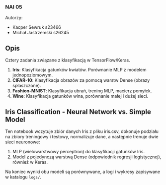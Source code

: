 ### NAI 05

Autorzy:
- Kacper Sewruk s23466
- Michał Jastrzemski s26245

## Opis
Cztery zadania związane z klasyfikacją w TensorFlow/Keras.  
1. **Iris**: Klasyfikacja gatunków kwiatów. Porównanie MLP z modelem jednopoziomowym.  
2. **CIFAR-10**: Klasyfikacja obrazów za pomocą warstw Dense (obrazy spłaszczone).  
3. **Fashion-MNIST**: Klasyfikacja ubrań, trening MLP, macierz pomyłek.  
4. **Wine**: Klasyfikacja gatunków wina, porównanie małej i dużej sieci.


## Iris Classification - Neural Network vs. Simple Model

Ten notebook wczytuje zbiór danych Iris z pliku iris.csv, dokonuje podziału
na zbiory treningowy i testowy, normalizuje dane, a następnie trenuje dwie sieci neuronowe:
1. MLP (wielowarstwowy perceptron) do klasyfikacji gatunków Iris.
2. Model z pojedynczą warstwą Dense (odpowiednik regresji logistycznej), również w Keras.

Na koniec wyniki obu modeli są porównywane, a logi i wykresy zapisywane w katalogu `logs/`.
